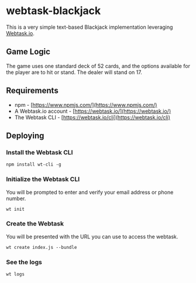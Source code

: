 # webtask-blackjack

This is a very simple text-based Blackjack implementation leveraging [Webtask.io](https://webtask.io). 

## Game Logic

The game uses one standard deck of 52 cards, and the options available for the player are to hit or stand. The dealer will stand on 17.

## Requirements

* npm - [https://www.npmjs.com/](https://www.npmjs.com/)
* A Webtask.io account - [https://webtask.io/](https://webtask.io/)
* The Webtask CLI - [https://webtask.io/cli](https://webtask.io/cli)

## Deploying

### Install the Webtask CLI
```
npm install wt-cli -g
```

### Initialize the Webtask CLI 

You will be prompted to enter and verify your email address or phone number.

```
wt init
```

### Create the Webtask

You will be presented with the URL you can use to access the webtask.

```
wt create index.js --bundle
```

### See the logs
```
wt logs
```


